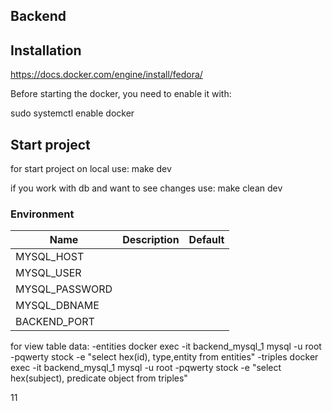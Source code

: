 ## Backend

## Installation

https://docs.docker.com/engine/install/fedora/

Before starting the docker, you need to enable it with:

sudo systemctl enable docker

## Start project

for start project on local use:
make dev

if you work with db and want to see changes use:
make clean dev

### Environment

| Name           | Description | Default |
| -------------- | ----------- | ------- |
| MYSQL_HOST     |             |         |
| MYSQL_USER     |             |         |
| MYSQL_PASSWORD |             |         |
| MYSQL_DBNAME   |             |         |
| BACKEND_PORT   |             |         |

for view table data:
-entities
docker exec -it backend_mysql_1 mysql -u root -pqwerty stock -e "select hex(id), type,entity from entities"
-triples
docker exec -it backend_mysql_1 mysql -u root -pqwerty stock -e "select hex(subject), predicate object from triples"

11

